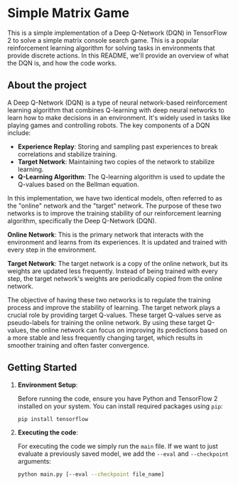 # Simple Matrix Game

This is a simple implementation of a Deep Q-Network (DQN) in TensorFlow 2 to solve a simple matrix console search game. This is a popular reinforcement learning algorithm for solving tasks in environments that provide discrete actions. 
In this README, we'll provide an overview of what the DQN is, and how the code works.

## About the project

A Deep Q-Network (DQN) is a type of neural network-based reinforcement learning algorithm that combines Q-learning with deep neural networks to learn how to make decisions in an environment. 
It's widely used in tasks like playing games and controlling robots. The key components of a DQN include:

- **Experience Replay**: Storing and sampling past experiences to break correlations and stabilize training.
- **Target Network**: Maintaining two copies of the network to stabilize learning.
- **Q-Learning Algorithm**: The Q-learning algorithm is used to update the Q-values based on the Bellman equation.

In this implementation, we have two identical models, often referred to as the "online" network and the "target" network. The purpose of these two networks is to improve the training stability of our reinforcement learning algorithm, specifically the Deep Q-Network (DQN).

**Online Network**: This is the primary network that interacts with the environment and learns from its experiences. It is updated and trained with every step in the environment.

**Target Network**: The target network is a copy of the online network, but its weights are updated less frequently. Instead of being trained with every step, the target network's weights are periodically copied from the online network.

The objective of having these two networks is to regulate the training process and improve the stability of learning. The target network plays a crucial role by providing target Q-values. These target Q-values serve as pseudo-labels for training the online network. By using these target Q-values, the online network can focus on improving its predictions based on a more stable and less frequently changing target, which results in smoother training and often faster convergence.


## Getting Started

1. **Environment Setup**:

   Before running the code, ensure you have Python and TensorFlow 2 installed on your system. You can install required packages using `pip`:

   ```bash
   pip install tensorflow
   

2. **Executing the code**:

   For executing the code we simply run the `main` file. If we want to just evaluate a previously saved model, we add the `--eval` and `--checkpoint` arguments:

   ```bash
   python main.py [--eval --checkpoint file_name]
   
# 
